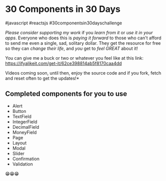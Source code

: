 # 30 Components in 30 Days

#javascript #reactsjs #30componentsin30dayschallenge

_Please consider supporting my work_ if you _learn from it_ or _use it in your apps_. Everyone who does this is _paying it forward_ to those who can't afford to send me even a single, sad, solitary dollar. They get the resource for free so they can _change their life_, and _you_ get to _feel GREAT_ about it!

You can give me a buck or two or whatever you feel like at this link:
https://ifyalikeit.com/get-it/62ce398814ab5f8170caa4dd

Videos coming soon, until then, enjoy the source code and if you fork, fetch and reset often to get the updates!\*

## Completed components for you to use

- Alert
- Button
- TextField
- IntegerField
- DecimalField
- MoneyField
- Page
- Layout
- Modal
- Slider
- Confirmation
- Validation

😁😁😁
